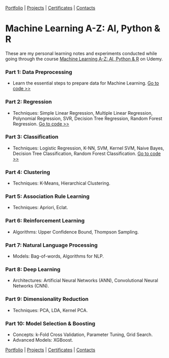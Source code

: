 [Portfolio](https://github.com/daluchkin/data-analyst-portfolio) |  [Projects](https://github.com/daluchkin/data-analyst-portfolio/blob/main/projects.md) | [Certificates](https://github.com/daluchkin/data-analyst-portfolio/blob/main/certificates.md) | [Contacts](https://github.com/daluchkin/data-analyst-portfolio#my_contacts)

# Machine Learning A-Z: AI, Python & R

These are my personal learning notes and experiments conducted while going through the course [Machine Learning A-Z: AI, Python & R](https://www.udemy.com/course/machinelearning/) on Udemy.


### **Part 1: Data Preprocessing**
- Learn the essential steps to prepare data for Machine Learning.
  [Go to code >>](./01_Data_Preprocessing/)

### **Part 2: Regression**
- Techniques: Simple Linear Regression, Multiple Linear Regression, Polynomial Regression, SVR, Decision Tree Regression, Random Forest Regression.
  [Go to code >>](./02_Regression/)

### **Part 3: Classification**
- Techniques: Logistic Regression, K-NN, SVM, Kernel SVM, Naive Bayes, Decision Tree Classification, Random Forest Classification.
  [Go to code >>](./03_Classification/)

### **Part 4: Clustering**
- Techniques: K-Means, Hierarchical Clustering.

### **Part 5: Association Rule Learning**
- Techniques: Apriori, Eclat.

### **Part 6: Reinforcement Learning**
- Algorithms: Upper Confidence Bound, Thompson Sampling.

### **Part 7: Natural Language Processing**
- Models: Bag-of-words, Algorithms for NLP.

### **Part 8: Deep Learning**
- Architectures: Artificial Neural Networks (ANN), Convolutional Neural Networks (CNN).

### **Part 9: Dimensionality Reduction**
- Techniques: PCA, LDA, Kernel PCA.

### **Part 10: Model Selection & Boosting**
- Concepts: k-Fold Cross Validation, Parameter Tuning, Grid Search.
- Advanced Models: XGBoost.


[Portfolio](https://github.com/daluchkin/data-analyst-portfolio) |  [Projects](https://github.com/daluchkin/data-analyst-portfolio/blob/main/projects.md) | [Certificates](https://github.com/daluchkin/data-analyst-portfolio/blob/main/certificates.md) | [Contacts](https://github.com/daluchkin/data-analyst-portfolio#my_contacts)